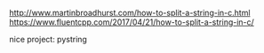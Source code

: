 http://www.martinbroadhurst.com/how-to-split-a-string-in-c.html
https://www.fluentcpp.com/2017/04/21/how-to-split-a-string-in-c/

nice project: pystring